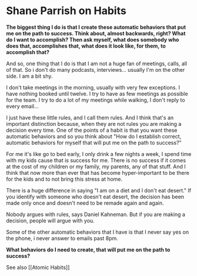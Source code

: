 # Shane Parrish on Habits

**The biggest thing I do is that I create these automatic behaviors that put me on the path to success. Think about, almost backwards, right? What do I want to accomplish? Then ask myself, what does somebody who does that, accomplishes that, what does it look like, for them, to accomplish that?**

And so, one thing that I do is that I am not a huge fan of meetings, calls, all of that. So i don't do many podcasts, interviews... usually I'm on the other side. I am a bit shy.

I don't take meetings in the morning, usually with very few exceptions. I have nothing booked until twelve. I try to have as few meetings as possible for the team. I try to do a lot of my meetings while walking, I don't reply to every email...

I just have these little rules, and I call them rules. And I think that's an important distinction because, when they are not rules you are making a decision every time. One of the points of a habit is that you want these automatic behaviors and so you think about "How do I establish correct, automatic behaviors for myself that will put me on the path to success?"

For me it's like go to bed early, I only drink a few nights a week, I spend time with my kids cause that is success for me. There is no success if it comes at the cost of my children or my family, my parents, any of that stuff. And I think that now more than ever that has become hyper-important to be there for the kids and to not bring this stress at home.

There is a huge difference in saying "I am on a diet and I don't eat desert." If you identify with someone who doesn't eat desert, the decision has been made only once and doesn't need to be remade again and again.

Nobody argues with rules, says Daniel Kahneman. But if you are making a decision, people will argue with you.

Some of the other automatic behaviors that I have is that I never say yes on the phone, i never answer to emails past 8pm.

**What behaviors do I need to create, that will put me on the path to success?**






See also [[Atomic Habits]]


